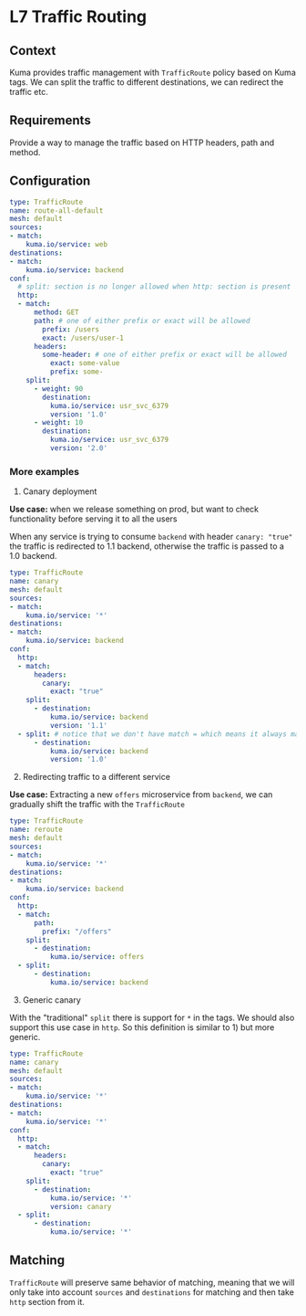 # L7 Traffic Routing

## Context

Kuma provides traffic management with `TrafficRoute` policy based on Kuma tags.
We can split the traffic to different destinations, we can redirect the traffic etc.

## Requirements

Provide a way to manage the traffic based on HTTP headers, path and method.

## Configuration

```yaml
type: TrafficRoute
name: route-all-default
mesh: default
sources:
- match:
    kuma.io/service: web
destinations:
- match:
    kuma.io/service: backend
conf:
  # split: section is no longer allowed when http: section is present
  http:
  - match:
      method: GET
      path: # one of either prefix or exact will be allowed
        prefix: /users
        exact: /users/user-1
      headers:
        some-header: # one of either prefix or exact will be allowed
          exact: some-value
          prefix: some-
    split:
      - weight: 90
        destination:
          kuma.io/service: usr_svc_6379
          version: '1.0'
      - weight: 10
        destination:
          kuma.io/service: usr_svc_6379
          version: '2.0'
```

### More examples

1) Canary deployment

**Use case:** when we release something on prod, but want to check functionality before serving it to all the users

When any service is trying to consume `backend` with header `canary: "true"` the traffic is redirected to 1.1 backend, otherwise the traffic is passed to a 1.0 backend.

```yaml
type: TrafficRoute
name: canary
mesh: default
sources:
- match:
    kuma.io/service: '*'
destinations:
- match:
    kuma.io/service: backend
conf:
  http:
  - match:
      headers:
        canary:
          exact: "true"
    split:
      - destination:
          kuma.io/service: backend
          version: '1.1'
  - split: # notice that we don't have match = which means it always matches
      - destination:
          kuma.io/service: backend
          version: '1.0'
```

2) Redirecting traffic to a different service

**Use case:** Extracting a new `offers` microservice from `backend`, we can gradually shift the traffic with the `TrafficRoute`

```yaml
type: TrafficRoute
name: reroute
mesh: default
sources:
- match:
    kuma.io/service: '*'
destinations:
- match:
    kuma.io/service: backend
conf:
  http:
  - match:
      path:
        prefix: "/offers"
    split:
      - destination:
          kuma.io/service: offers
  - split:
      - destination:
          kuma.io/service: backend
```

3) Generic canary

With the "traditional" `split` there is support for `*` in the tags. We should also support this use case in `http`.
So this definition is similar to 1) but more generic.

```yaml
type: TrafficRoute
name: canary
mesh: default
sources:
- match:
    kuma.io/service: '*'
destinations:
- match:
    kuma.io/service: '*'
conf:
  http:
  - match:
      headers:
        canary:
          exact: "true"
    split:
      - destination:
          kuma.io/service: '*'
          version: canary
  - split:
      - destination:
          kuma.io/service: '*'
```

## Matching

`TrafficRoute` will preserve same behavior of matching, meaning that we will only take into account `sources` and `destinations`
for matching and then take `http` section from it.
